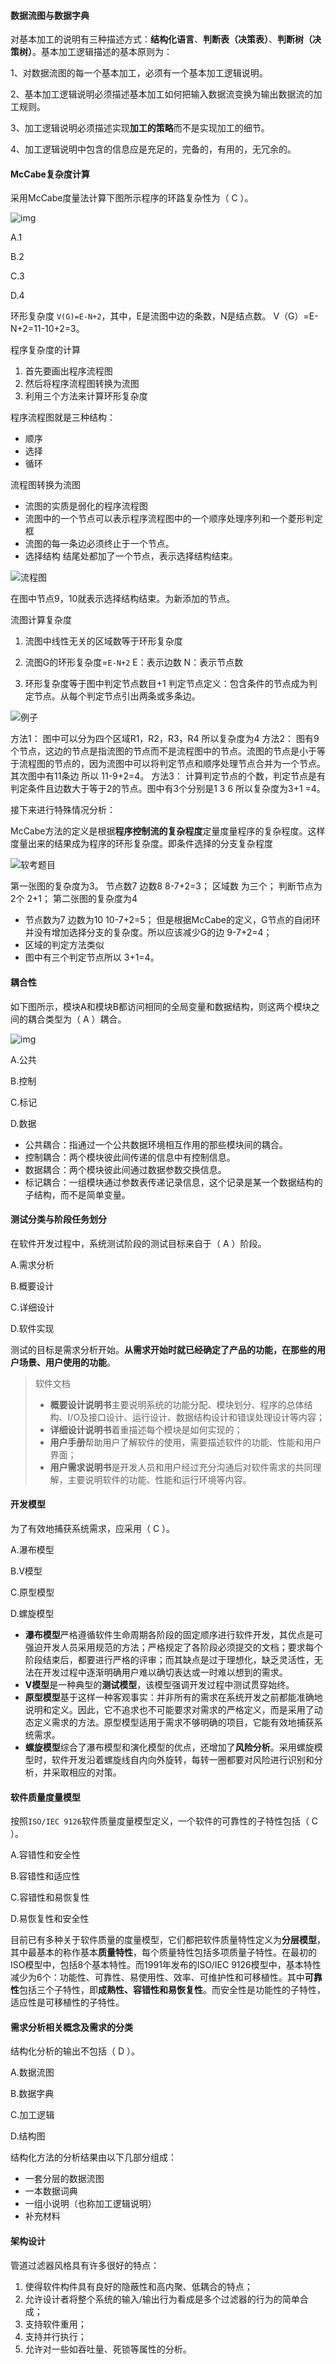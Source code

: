#### 数据流图与数据字典

对基本加工的说明有三种描述方式：**结构化语言**、**判断表（决策表）**、**判断树（决策树）**。基本加工逻辑描述的基本原则为：

1、对数据流图的每一个基本加工，必须有一个基本加工逻辑说明。

2、基本加工逻辑说明必须描述基本加工如何把输入数据流变换为输出数据流的加工规则。

3、加工逻辑说明必须描述实现**加工的策略**而不是实现加工的细节。

4、加工逻辑说明中包含的信息应是充足的，完备的，有用的，无冗余的。



#### McCabe复杂度计算

采用McCabe度量法计算下图所示程序的环路复杂性为（ C ）。

![img](img/da88cfe8d8634cdfbf1d00ce2fd9c703_.png)

A.1

 B.2

 C.3

 D.4

环形复杂度 `V(G)=E-N+2`，其中，E是流图中边的条数，N是结点数。
V（G）=E-N+2=11-10+2=3。



程序复杂度的计算

1. 首先要画出程序流程图
2. 然后将程序流程图转换为流图
3. 利用三个方法来计算环形复杂度

程序流程图就是三种结构：

- 顺序
- 选择
- 循环

流程图转换为流图

- 流图的实质是弱化的程序流程图
- 流图中的一个节点可以表示程序流程图中的一个顺序处理序列和一个菱形判定框
- 流图的每一条边必须终止于一个节点。
- 选择结构 结尾处都加了一个节点，表示选择结构结束。

![流程图](img/20191228145940.png)

在图中节点9，10就表示选择结构结束。为新添加的节点。

流图计算复杂度

1. 流图中线性无关的区域数等于环形复杂度
2. 流图G的环形复杂度=`E-N+2`
   E：表示边数
   N：表示节点数

3. 环形复杂度等于图中判定节点数目+1
   判定节点定义：包含条件的节点成为判定节点。从每个判定节点引出两条或多条边。

![例子](img/20191228150454.png)

方法1：
图中可以分为四个区域R1，R2，R3，R4 所以复杂度为4
方法2：
图有9个节点，这边的节点是指流图的节点而不是流程图中的节点。流图的节点是小于等于流程图的节点的，因为流图中可以将判定节点和顺序处理节点合并为一个节点。 其次图中有11条边 所以 11-9+2=4。
方法3：
计算判定节点的个数，判定节点是有判定条件且边数大于等于2的节点。图中有3个分别是1 3 6 所以复杂度为3+1 =4。

接下来进行特殊情况分析：

McCabe方法的定义是根据**程序控制流的复杂程度**定量度量程序的复杂程度。这样度量出来的结果成为程序的环形复杂度。即条件选择的分支复杂程度

![软考题目](img/20191228151405.png)

第一张图的复杂度为3。
节点数7 边数8 8-7+2=3；
区域数 为三个；
判断节点为2个 2+1；
第二张图的复杂度为4

- 节点数为7 边数为10 10-7+2=5；
  但是根据McCabe的定义，G节点的自闭环并没有增加选择分支的复杂度。所以应该减少G的边 9-7+2=4；
- 区域的判定方法类似
- 图中有三个判定节点所以 3+1=4。



#### 耦合性

如下图所示，模块A和模块B都访问相同的全局变量和数据结构，则这两个模块之间的耦合类型为（ A ）耦合。

![img](img/c19104cf667445e29841f66d0bf53fe4_.png)

 A.公共

 B.控制

 C.标记

 D.数据

- 公共耦合：指通过一个公共数据环境相互作用的那些模块间的耦合。
- 控制耦合：两个模块彼此间传递的信息中有控制信息。
- 数据耦合：两个模块彼此间通过数据参数交换信息。
- 标记耦合：一组模块通过参数表传递记录信息，这个记录是某一个数据结构的子结构，而不是简单变量。



#### 测试分类与阶段任务划分

在软件开发过程中，系统测试阶段的测试目标来自于（ A ）阶段。

 A.需求分析

 B.概要设计

 C.详细设计

 D.软件实现

测试的目标是需求分析开始。**从需求开始时就已经确定了产品的功能，在那些的用户场景、用户使用的功能**。

>软件文档
>
>- **概要设计说明书**主要说明系统的功能分配、模块划分、程序的总体结构、I/O及接口设计、运行设计、数据结构设计和错误处理设计等内容；
>- **详细设计说明书**着重描述每个模块是如何实现的；
>- **用户手册**帮助用户了解软件的使用，需要描述软件的功能、性能和用户界面；
>- **用户需求说明书**是开发人员和用户经过充分沟通后对软件需求的共同理解，主要说明软件的功能、性能和运行环境等内容。



#### 开发模型

为了有效地捕获系统需求，应采用（ C ）。

A.瀑布模型

 B.V模型

 C.原型模型

 D.螺旋模型

- **瀑布模型**严格遵循软件生命周期各阶段的固定顺序进行软件开发，其优点是可强迫开发人员采用规范的方法；严格规定了各阶段必须提交的文档；要求每个阶段结束后，都要进行严格的评审；而其缺点是过于理想化，缺乏灵活性，无法在开发过程中逐渐明确用户难以确切表达或一时难以想到的需求。
- **V模型**是一种典型的**测试模型**，该模型强调开发过程中测试贯穿始终。
- **原型模型**基于这样一种客观事实：并非所有的需求在系统开发之前都能准确地说明和定义。因此，它不追求也不可能要求对需求的严格定义，而是采用了动态定义需求的方法。原型模型适用于需求不够明确的项目，它能有效地捕获系统需求。
- **螺旋模型**综合了瀑布模型和演化模型的优点，还增加了**风险分析**。采用螺旋模型时，软件开发沿着螺旋线自内向外旋转，每转一圈都要对风险进行识别和分析，并采取相应的对策。



#### 软件质量度量模型

按照`ISO/IEC 9126`软件质量度量模型定义，一个软件的可靠性的子特性包括（ C ）。

A.容错性和安全性

B.容错性和适应性

C.容错性和易恢复性

D.易恢复性和安全性

目前已有多种关于软件质量的度量模型，它们都把软件质量特性定义为**分层模型**，其中最基本的称作基本**质量特性**，每个质量特性包括多项质量子特性。在最初的ISO模型中，包括8个基本特性。而1991年发布的ISO/IEC 9126模型中，基本特性减少为6个：功能性、可靠性、易使用性、效率、可维护性和可移植性。其中**可靠性**包括三个子特性，即**成熟性、容错性和易恢复性**。而安全性是功能性的子特性，适应性是可移植性的子特性。



#### 需求分析相关概念及需求的分类

结构化分析的输出不包括（ D ）。

 A.数据流图

B.数据字典

C.加工逻辑

D.结构图

结构化方法的分析结果由以下几部分组成：

- 一套分层的数据流图
- 一本数据词典
- 一组小说明（也称加工逻辑说明）
- 补充材料



#### 架构设计

管道过滤器风格具有许多很好的特点：

1. 使得软件构件具有良好的隐蔽性和高内聚、低耦合的特点；
2. 允许设计者将整个系统的输入/输出行为看成是多个过滤器的行为的简单合成；
3. 支持软件重用；
4. 支持并行执行；
5. 允许对一些如吞吐量、死锁等属性的分析。











































